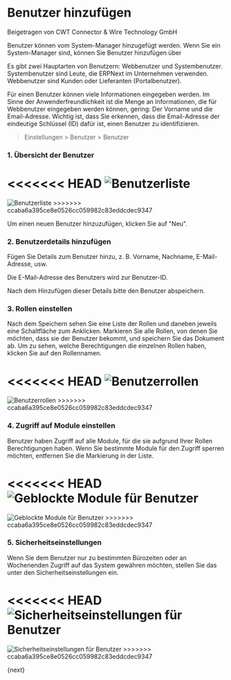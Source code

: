 # Benutzer hinzufügen
<span class="text-muted contributed-by">Beigetragen von CWT Connector & Wire Technology GmbH</span>

Benutzer können vom System-Manager hinzugefügt werden. Wenn Sie ein System-Manager sind, können Sie Benutzer hinzufügen über

Es gibt zwei Hauptarten von Benutzern: Webbenutzer und Systembenutzer. Systembenutzer sind Leute, die ERPNext im Unternehmen verwenden. Webbenutzer sind Kunden oder Lieferanten (Portalbenutzer).

Für einen Benutzer können viele Informationen eingegeben werden. Im Sinne der Anwenderfreundlichkeit ist die Menge an Informationen, die für Webbenutzer eingegeben werden können, gering: Der Vorname und die Email-Adresse. Wichtig ist, dass Sie erkennen, dass die Email-Adresse der eindeutige Schlüssel (ID) dafür ist, einen Benutzer zu identifizieren.

> Einstellungen > Benutzer > Benutzer

### 1. Übersicht der Benutzer

<<<<<<< HEAD
<img class="screenshot" src="/docs/assets/img/setup/users/user-1.png" alt="Benutzerliste">
=======
<img class="screenshot" src="{{docs_base_url}}/assets/img/setup/users/user-1.png" alt="Benutzerliste">
>>>>>>> ccaba6a395ce8e0526cc059982c83eddcdec9347


Um einen neuen Benutzer hinzuzufügen, klicken Sie auf "Neu".

### 2. Benutzerdetails hinzufügen

Fügen Sie Details zum Benutzer hinzu, z. B. Vorname, Nachname, E-Mail-Adresse, usw.

Die E-Mail-Adresse des Benutzers wird zur Benutzer-ID.

Nach dem Hinzufügen dieser Details bitte den Benutzer abspeichern.

### 3. Rollen einstellen

Nach dem Speichern sehen Sie eine Liste der Rollen und daneben jeweils eine Schaltfläche zum Anklicken. Markieren Sie alle Rollen, von denen Sie möchten, dass sie der Benutzer bekommt, und speichern Sie das Dokument ab. Um zu sehen, welche Berechtigungen die einzelnen Rollen haben, klicken Sie auf den Rollennamen.

<<<<<<< HEAD
<img class="screenshot" src="/docs/assets/img/setup/users/user-2.png" alt="Benutzerrollen">
=======
<img class="screenshot" src="{{docs_base_url}}/assets/img/setup/users/user-2.png" alt="Benutzerrollen">
>>>>>>> ccaba6a395ce8e0526cc059982c83eddcdec9347

### 4. Zugriff auf Module einstellen

Benutzer haben Zugriff auf alle Module, für die sie aufgrund Ihrer Rollen Berechtigungen haben. Wenn Sie bestimmte Module für den Zugriff sperren möchten, entfernen Sie die Markierung in der Liste.

<<<<<<< HEAD
<img class="screenshot" src="/docs/assets/img/setup/users/user-3.png" alt="Geblockte Module für Benutzer">
=======
<img class="screenshot" src="{{docs_base_url}}/assets/img/setup/users/user-3.png" alt="Geblockte Module für Benutzer">
>>>>>>> ccaba6a395ce8e0526cc059982c83eddcdec9347

### 5. Sicherheitseinstellungen

Wenn Sie dem Benutzer nur zu bestimmten Bürozeiten oder an Wochenenden Zugriff auf das System gewähren möchten, stellen Sie das unter den Sicherheitseinstellungen ein.

<<<<<<< HEAD
<img class="screenshot" src="/docs/assets/img/setup/users/user-4.png" alt="Sicherheitseinstellungen für Benutzer">
=======
<img class="screenshot" src="{{docs_base_url}}/assets/img/setup/users/user-4.png" alt="Sicherheitseinstellungen für Benutzer">
>>>>>>> ccaba6a395ce8e0526cc059982c83eddcdec9347

{next}
